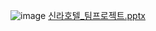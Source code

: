 ![image](https://github.com/GoldenDumpling/ShillaHotel/assets/123299344/5a8c64ad-da08-42fb-9271-ff0d0be20081)
[신라호텔_팀프로젝트.pptx](https://github.com/GoldenDumpling/ShillaHotel/files/14629791/_.pptx)
